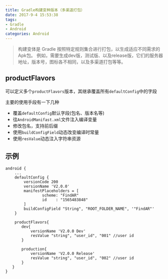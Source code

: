 ```yaml
---
title: Gradle构建变种版本（多渠道打包）
date: 2017-9-4 15:53:38
tags:
- Gradle
- Android
categories: Android
---
```


> 构建变体是 Gradle 按照特定规则集合进行打包，以生成适应不同需求的Apk包。
例如，需要生成dev版，测试版、以及release版，它们的服务器地址，版本号，图标各不相同，以及多渠道打包等等。

<!-- more -->
## productFlavors

可以定义多个`productFlavors`版本，其继承覆盖所有`defaultConfig`中的字段

主要的使用手段有一下几种

- 覆盖`defaultConfig`默认字段(包名、版本名等)
- 往`AndroidManifast.xml`文件注入编译变量
- 修改包名，支持前后缀
- 使用`buildConfigField`动态改变编译时常量
- 使用`resValue`动态注入字符串资源


## 示例
```
android {
    ...
    defaultConfig {
        versionCode 200
        versionName 'V2.0.0'
        manifestPlaceholders = [
                scheme: "FindAR"
                id    : "1565483848"
        ]
        buildConfigField "String", "ROOT_FOLDER_NAME", '"FindAR"'
    }

    productFlavors{
       dev{
           versionName 'V2.0.0 Dev'
           resValue "string", "user_id", "001" //user id
       }

       production{
           versionName 'V2.0.0 Release'
           resValue "string", "user_id", "002" //user id
       }
   }
}
```
